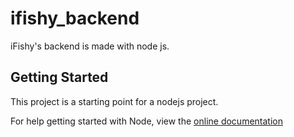 # ifishy_backend

iFishy's backend is made with node js.

## Getting Started

This project is a starting point for a nodejs project.


For help getting started with Node, view the
[online documentation](https://nodejs.org/en/docs/)
